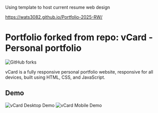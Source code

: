 Using template to host current resume web design

https://wats3082.github.io/Portfolio-2025-RW/

# Portfolio forked from repo: vCard - Personal portfolio


![GitHub forks](https://img.shields.io/github/forks/codewithsadee/vcard-personal-portfolio?style=social)


vCard is a fully responsive personal portfolio website, responsive for all devices, built using HTML, CSS, and JavaScript.

## Demo

![vCard Desktop Demo](./website-demo-image/desktop.png "Desktop Demo")
![vCard Mobile Demo](./website-demo-image/mobile.png "Mobile Demo")


